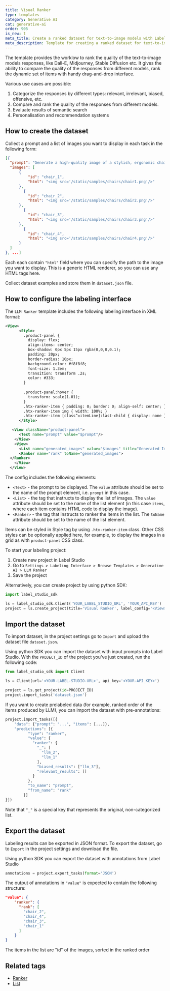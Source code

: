 ```yaml
---
title: Visual Ranker
type: templates
category: Generative AI
cat: generative-ai
order: 905
is_new: t
meta_title: Create a ranked dataset for text-to-image models with Label Studio
meta_description: Template for creating a ranked dataset for text-to-image models with Label Studio for your machine learning and data science projects.
---
```


The template provides the worklow to rank the quality of the text-to-image models responses, like Dall-E, Midjourney, Stable Diffusion etc.
It gives the ability to compare the quality of the responses from different models, rank the dynamic set of items with handy drag-and-drop interface.

Various use cases are possible:

1. Categorize the responses by different types: relevant, irrelevant, biased, offensive, etc.
2. Compare and rank the quality of the responses from different models.
3. Evaluate results of semantic search
4. Personalisation and recommendation systems

## How to create the dataset

Collect a prompt and a list of images you want to display in each task in the following form:
```json
[{
  "prompt": "Generate a high-quality image of a stylish, ergonomic chair for a home office. ",
  "images": [
      {
          "id": "chair_1",
          "html": "<img src='/static/samples/chairs/chair1.png'/>"
      },
        {
          "id": "chair_2",
          "html": "<img src='/static/samples/chairs/chair2.png'/>"
      },
        {
          "id": "chair_3",
          "html": "<img src='/static/samples/chairs/chair3.png'/>"
      },
        {
          "id": "chair_4",
          "html": "<img src='/static/samples/chairs/chair4.png'/>"
      }
  ]
}, ...]
```

Each each contain `"html"` field where you can specify the path to the image you want to display.
This is a generic HTML renderer, so you can use any HTML tags here.

Collect dataset examples and store them in `dataset.json` file.

## How to configure the labeling interface

The `LLM Ranker` template includes the following labeling interface in XML format:

```xml
<View>
      <Style>
        .product-panel {
          display: flex;
          align-items: center;
          box-shadow: 0px 5px 15px rgba(0,0,0,0.1);
          padding: 20px;
          border-radius: 10px;
          background-color: #f8f8f8;
          font-size: 1.3em;
          transition: transform .2s; 
          color: #333;
        }
      
        .product-panel:hover {
          transform: scale(1.01);
        }
        .htx-ranker-item { padding: 0; border: 0; align-self: center; }
        .htx-ranker-item img { width: 100%; }
        .htx-ranker-item [class^=itemLine]:last-child { display: none }
      </Style>

   <View className="product-panel">
      <Text name="prompt" value="$prompt"/>
    </View>
    <View>
      <List name="generated_images" value="$images" title="Generated Images" />
      <Ranker name="rank" toName="generated_images">
  </Ranker> 
    </View>
  </View>
```
The config includes the following elements:
- `<Text>` - the prompt to be displayed. The `value` attribute should be set to the name of the prompt element, i.e. `prompt` in this case.
- `<List>` - the tag that instructs to display the list of images. The `value` attribute should be set to the name of the list element (in this case `items`, where each item contains HTML code to display the image).
- `<Ranker>` - the tag that instructs to ranker the items in the list. The `toName` attribute should be set to the name of the list element.

Items can be styled in Style tag by using `.htx-ranker-item` class. Other CSS styles can be optionally applied here, for example, to display the images in a grid as with `product-panel` CSS class.

To start your labeling project:

1. Create new project in Label Studio
2. Go to `Settings > Labeling Interface > Browse Templates > Generative AI > LLM Ranker`
3. Save the project

Alternatively, you can create project by using python SDK:

```python
import label_studio_sdk

ls = label_studio_sdk.Client('YOUR_LABEL_STUDIO_URL', 'YOUR_API_KEY')
project = ls.create_project(title='Visual Ranker', label_config='<View>...</View>')
```

## Import the dataset

To import dataset, in the project settings go to `Import` and upload the dataset file `dataset.json`.

Using python SDK you can import the dataset with input prompts into Label Studio. With the `PROJECT_ID` of the project
you've just created, run the following code:

```python
from label_studio_sdk import Client

ls = Client(url='<YOUR-LABEL-STUDIO-URL>', api_key='<YOUR-API_KEY>')

project = ls.get_project(id=PROJECT_ID)
project.import_tasks('dataset.json')
```

If you want to create prelabeled data (for example, ranked order of the items produced by LLM), you can import the dataset with pre-annotations:

```python
project.import_tasks([{
    "data": {"prompt": "...", "items": [...]},
    "predictions": [{
          "type": "ranker",
          "value": {
            "ranker": {
              "_": [
                "llm_2",
                "llm_1"
              ],
              "biased_results": ["llm_3"],
              "relevant_results": []
            }
          },
          "to_name": "prompt",
          "from_name": "rank"
        }]
}])
```

Note that `"_"` is a special key that represents the original, non-categorized list.


## Export the dataset

Labeling results can be exported in JSON format. To export the dataset, go to `Export` in the project settings and download the file.

Using python SDK you can export the dataset with annotations from Label Studio

```python
annotations = project.export_tasks(format='JSON')
```

The output of annotations in `"value"` is expected to contain the following structure:
```json
"value": {
    "ranker": {
      "rank": [
        "chair_2",
        "chair_4",
        "chair_3",
        "chair_1"
      ]
    }
}
```
The items in the list are "id" of the images, sorted in the ranked order

## Related tags

- [Ranker](/tags/ranker.html)
- [List](/tags/list.html)
